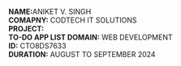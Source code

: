 <b>NAME:</b>ANIKET V. SINGH <br><b> COMAPNY:</b> CODTECH IT SOLUTIONS <br><b>PROJECT:</b><br><b> TO-DO APP LIST DOMAIN:</b> WEB DEVELOPMENT <br><b>ID:</b> CTO8DS7633 <br><b>DURATION:</b> AUGUST TO SEPTEMBER 2024
